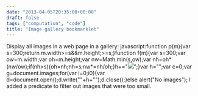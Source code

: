 ```yaml
---
date: "2013-04-05T20:35:00+00:00"
draft: false
tags: ["computation", "code"]
title: "Image gallery bookmarklet"
---
```

Display all images in a web page in a gallery: javascript:function p(m){var s=300;return m.width>=s&&m.height;>=s;}function f(m){var s=300;var ow=m.width;var oh=m.height;var nw=Math.min(s,ow);var nh=oh*(nw/ow);if(nh>s){oh=nh;nh=s;nw*=nh/oh;}h+="[![]("+m.src+")]("+m.src+")";}var h="";var c=0;var g=document.images;for(var i=0;i0){var d=document.open();d.write(""+h+"");d.close();}else alert("No images"); I added a predicate to filter out images that were too small.


